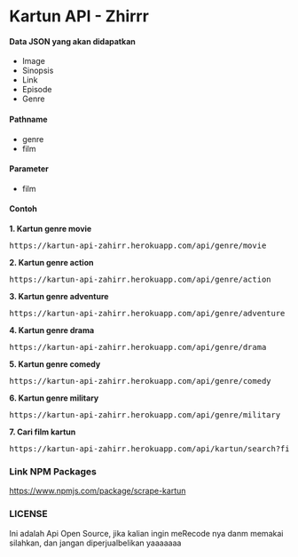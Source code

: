 <h1>Kartun API - Zhirrr</h1>

<h4>Data JSON yang akan didapatkan</h4>
<ul>
  <li>Image</li>
  <li>Sinopsis</li>
  <li>Link</li>
  <li>Episode</li>
  <li>Genre</li>
</ul>

<h4>Pathname</h4>
<ul>
   <li>genre</li>
   <li>film</li>
</ul>

<h4>Parameter</h4>
<ul>
   <li>film</li>
</ul>

<h4>Contoh</h4>
<b>1. Kartun genre movie</b>
  <div style="background-color='#f4f9f9'">
    <pre>https://kartun-api-zahirr.herokuapp.com/api/genre/movie</pre>
  </div>
  
  <b>2. Kartun genre action</b>
<div style="background-color='#f4f9f9'">
    <pre>https://kartun-api-zahirr.herokuapp.com/api/genre/action</pre>
  </div>
  
  <b>3. Kartun genre adventure</b>
<div style="background-color='#f4f9f9'">
    <pre>https://kartun-api-zahirr.herokuapp.com/api/genre/adventure</pre>
  </div>
  
<b>4. Kartun genre drama</b>
<div style="background-color='#f4f9f9'">
    <pre>https://kartun-api-zahirr.herokuapp.com/api/genre/drama</pre>
  </div>

  <b>5. Kartun genre comedy</b>
<div style="background-color='#f4f9f9'">
    <pre>https://kartun-api-zahirr.herokuapp.com/api/genre/comedy</pre>
  </div>

  <b>6. Kartun genre military</b>
<div style="background-color='#f4f9f9'">
    <pre>https://kartun-api-zahirr.herokuapp.com/api/genre/military</pre>
  </div>

  <b>7. Cari film kartun</b>
  <div style="background-color='#f4f9f9'">
    <pre>https://kartun-api-zahirr.herokuapp.com/api/kartun/search?film=spongebob</pre>
  </div>

### Link NPM Packages
https://www.npmjs.com/package/scrape-kartun

### LICENSE
Ini adalah Api Open Source, jika kalian ingin meRecode nya danm memakai silahkan, dan jangan diperjualbelikan yaaaaaaa
